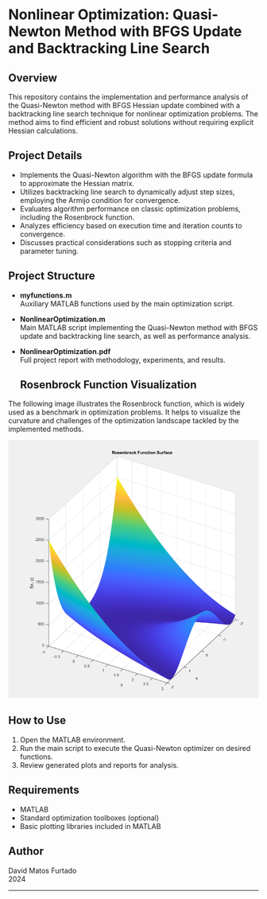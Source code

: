 # Nonlinear Optimization: Quasi-Newton Method with BFGS Update and Backtracking Line Search

## Overview

This repository contains the implementation and performance analysis of the Quasi-Newton method with BFGS Hessian update combined with a backtracking line search technique for nonlinear optimization problems. The method aims to find efficient and robust solutions without requiring explicit Hessian calculations.

## Project Details

- Implements the Quasi-Newton algorithm with the BFGS update formula to approximate the Hessian matrix.
- Utilizes backtracking line search to dynamically adjust step sizes, employing the Armijo condition for convergence.
- Evaluates algorithm performance on classic optimization problems, including the Rosenbrock function.
- Analyzes efficiency based on execution time and iteration counts to convergence.
- Discusses practical considerations such as stopping criteria and parameter tuning.

## Project Structure

- **myfunctions.m**  
  Auxiliary MATLAB functions used by the main optimization script.

- **NonlinearOptimization.m**  
  Main MATLAB script implementing the Quasi-Newton method with BFGS update and backtracking line search, as well as performance analysis.

- **NonlinearOptimization.pdf**  
  Full project report with methodology, experiments, and results.


  ## Rosenbrock Function Visualization

The following image illustrates the Rosenbrock function, which is widely used as a benchmark in optimization problems. It helps to visualize the curvature and challenges of the optimization landscape tackled by the implemented methods.

![Rosenbrock Function Visualization](images/rosenbrock_visualization.png)

## How to Use

1. Open the MATLAB environment.
2. Run the main script to execute the Quasi-Newton optimizer on desired functions.
3. Review generated plots and reports for analysis.

## Requirements

- MATLAB 
- Standard optimization toolboxes (optional)
- Basic plotting libraries included in MATLAB

## Author

David Matos Furtado  
2024

---
